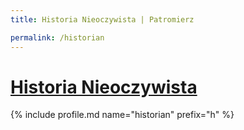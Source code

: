 ```yaml
---
title: Historia Nieoczywista | Patromierz

permalink: /historian
---
```


# [Historia Nieoczywista](https://patronite.pl/historian)

{% include profile.md name="historian" prefix="h" %}
